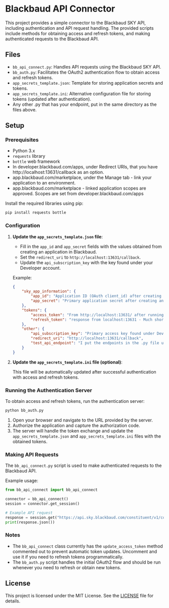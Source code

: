 
# Blackbaud API Connector

This project provides a simple connector to the Blackbaud SKY API, including authentication and API request handling. The provided scripts include methods for obtaining access and refresh tokens, and making authenticated requests to the Blackbaud API.

## Files

- `bb_api_connect.py`: Handles API requests using the Blackbaud SKY API.
- `bb_auth.py`: Facilitates the OAuth2 authentication flow to obtain access and refresh tokens.
- `app_secrets_template.json`: Template for storing application secrets and tokens.
- `app_secrets_template.ini`: Alternative configuration file for storing tokens (updated after authentication).
- Any other .py that has your endpoint, put in the same directory as the files above. 

## Setup

### Prerequisites

- Python 3.x
- `requests` library
- `bottle` web framework
- In developer.blackbaud.com/apps, under Redirect URIs, that you have http://localhost:13631/callback as an option.
- app.blackbaud.com/marketplace, under the Manage tab - link your application to an environment.
- app.blackbaud.com/marketplace - linked application scopes are approved. Scopes are set from developer.blackbaud.com/apps

Install the required libraries using pip:

```sh
pip install requests bottle
```

### Configuration

1. **Update the `app_secrets_template.json` file**:
   
   - Fill in the `app_id` and `app_secret` fields with the values obtained from creating an application in Blackbaud.
   - Set the `redirect_uri` to `http://localhost:13631/callback`.
   - Update the `api_subscription_key` with the key found under your Developer account.

   Example:

   ```json
   {
       "sky_app_information": {
           "app_id": "Application ID (OAuth client_id) after creating an application",
           "app_secret": "Primary application secret after creating an application"
       },
       "tokens": {
           "access_token": "From http://localhost:13631/ after running bb_auth.py and login to blackbaud, will print to console - VERY LONG",
           "refresh_token": "response from localhost:13631 - Much shorter"
       },
       "other": {
           "api_subscription_key": "Primary access key found under Developer account",
           "redirect_uri": "http://localhost:13631/callback",
           "test_api_endpoint": "I put the endpoints in the .py file using bb_api_connect"
       }
   }

   ```

2. **Update the `app_secrets_template.ini` file (optional)**:

   This file will be automatically updated after successful authentication with access and refresh tokens.

### Running the Authentication Server

To obtain access and refresh tokens, run the authentication server:

```sh
python bb_auth.py
```

1. Open your browser and navigate to the URL provided by the server.
2. Authorize the application and capture the authorization code.
3. The server will handle the token exchange and update the `app_secrets_template.json` and `app_secrets_template.ini` files with the obtained tokens.

### Making API Requests

The `bb_api_connect.py` script is used to make authenticated requests to the Blackbaud API. 

Example usage:

```python
from bb_api_connect import bb_api_connect

connector = bb_api_connect()
session = connector.get_session()

# Example API request
response = session.get("https://api.sky.blackbaud.com/constituent/v1/constituents")
print(response.json())
```

### Notes

- The `bb_api_connect` class currently has the `update_access_token` method commented out to prevent automatic token updates. Uncomment and use it if you need to refresh tokens programmatically.
- The `bb_auth.py` script handles the initial OAuth2 flow and should be run whenever you need to refresh or obtain new tokens.

## License

This project is licensed under the MIT License. See the [LICENSE](LICENSE) file for details.
